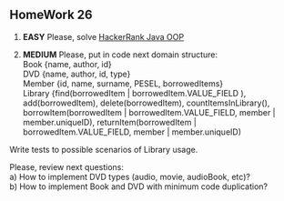 ## HomeWork 26 ##

1. **EASY** Please, solve [HackerRank Java OOP](https://www.hackerrank.com/domains/java?filters%5Bsubdomains%5D%5B%5D=oop)  

2. **MEDIUM** Please, put in code next domain structure:    
Book {name, author, id}  
DVD {name, author, id, type}  
Member {id, name, surname, PESEL, borrowedItems}  
Library {find(borrowedItem | borrowedItem.VALUE_FIELD ), add(borrowedItem), delete(borrowedItem), countItemsInLibrary(), borrowItem(borrowedItem | borrowedItem.VALUE_FIELD, member | member.uniqueID), returnItem(borrowedItem | borrowedItem.VALUE_FIELD, member | member.uniqueID)  

Write tests to possible scenarios of Library usage.  

Please, review next questions:  
a) How to implement DVD types (audio, movie, audioBook, etc)?  
b) How to implement Book and DVD with minimum code duplication?   

